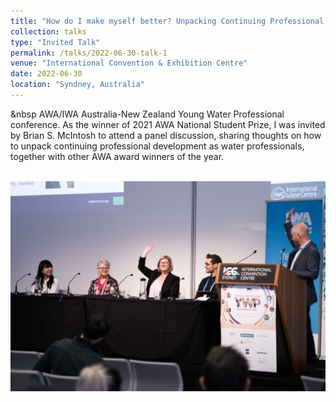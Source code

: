 ```yaml
---
title: "How do I make myself better? Unpacking Continuing Professional Development Outcomes and Approaches for Water Professionals"
collection: talks
type: "Invited Talk"
permalink: /talks/2022-06-30-talk-1
venue: "International Convention & Exhibition Centre"
date: 2022-06-30
location: "Syndney, Australia"
---
```


&nbsp
AWA/IWA Australia-New Zealand Young Water Professional conference. As the winner of 2021 AWA National Student Prize, I was invited by Brian S. McIntosh to attend a panel discussion, sharing thoughts on how to unpack continuing professional development as water professionals, together with other AWA award winners of the year.

<br/><img src='/images/20220630talk.jpg'>

